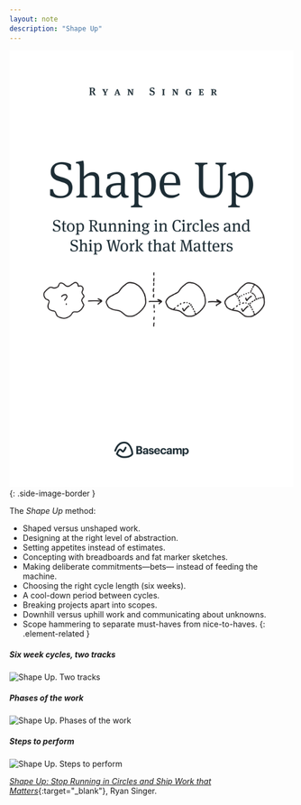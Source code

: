 ```yaml
---
layout: note
description: "Shape Up"
---
```


![Shape Up by Ryan Singer][1]
{: .side-image-border }

The *Shape Up* method:
- Shaped versus unshaped work.
- Designing at the right level of abstraction.
- Setting appetites instead of estimates.
- Concepting with breadboards and fat marker sketches.
- Making deliberate commitments—bets— instead of feeding the machine.
- Choosing the right cycle length (six weeks).
- A cool-down period between cycles.
- Breaking projects apart into scopes.
- Downhill versus uphill work and communicating about unknowns.
- Scope hammering to separate must-haves from nice-to-haves.
{: .element-related }

##### Six week cycles, two tracks
![Shape Up. Two tracks][3]

##### Phases of the work
![Shape Up. Phases of the work][4]

##### Steps to perform
![Shape Up. Steps to perform][5]

[*Shape Up: Stop Running in Circles and Ship Work that Matters*][2]{:target="_blank"}, Ryan Singer.


[1]: /assets/images/notes/12/shape-up.svg
[2]: https://basecamp.com/shapeup
[3]: /assets/images/notes/12/two-tracks.png
[4]: /assets/images/notes/12/phases-of-work.png
[5]: /assets/images/notes/12/steps-to-perform.jpg
